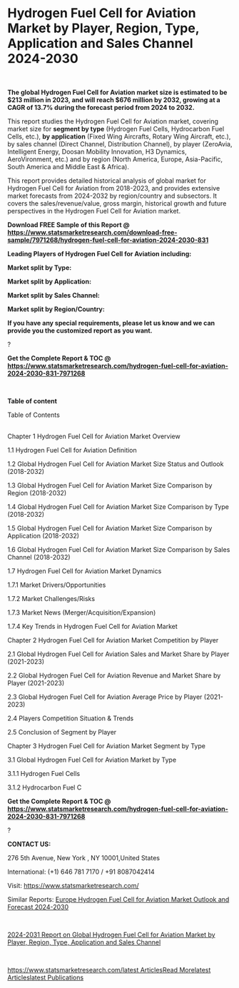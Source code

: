 <h1>Hydrogen Fuel Cell for Aviation Market by Player, Region, Type, Application and Sales Channel 2024-2030</h1><br/><p><strong>The global Hydrogen Fuel Cell for Aviation market size is estimated to be $213 million in 2023, and will reach $676 million by 2032, growing at a <strong>CAGR</strong> of 13.7% during the forecast period from 2024 to 2032.</strong></p>
 
 
 
 <p>This report studies the Hydrogen Fuel Cell for Aviation market, covering market size for <strong>segment by type</strong> (Hydrogen Fuel Cells, Hydrocarbon Fuel Cells, etc.), <strong>by application</strong> (Fixed Wing Aircrafts, Rotary Wing Aircraft, etc.), by sales channel (Direct Channel, Distribution Channel), by player (ZeroAvia, Intelligent Energy, Doosan Mobility Innovation, H3 Dynamics, AeroVironment, etc.) and by region (North America, Europe, Asia-Pacific, South America and Middle East & Africa).</p>
 
 
 
 <p>This report provides detailed historical analysis of global market for Hydrogen Fuel Cell for Aviation from 2018-2023, and provides extensive market forecasts from 2024-2032 by region/country and subsectors. It covers the sales/revenue/value, gross margin, historical growth and future perspectives in the Hydrogen Fuel Cell for Aviation market.</p>
 
 
 
 <p><strong>Download FREE Sample of this Report @ <a href="https://www.statsmarketresearch.com/download-free-sample/7971268/hydrogen-fuel-cell-for-aviation-2024-2030-831">https://www.statsmarketresearch.com/download-free-sample/7971268/hydrogen-fuel-cell-for-aviation-2024-2030-831</a></strong></p>
 
 
 
 <p><strong>Leading Players of Hydrogen Fuel Cell for Aviation including:</strong></p>
 
 
 
 <p><strong>Market split by Type:</strong></p>
 
 
 
 <p><strong>Market split <strong>by Application</strong>:</strong></p>
 
 
 
 <p><strong>Market split by Sales Channel:</strong></p>
 
 
 
 <p><strong>Market split by Region/Country:</strong></p>
 
 
 
 <p><strong>If you have any special requirements, please let us know and we can provide you the customized report as you want.</strong></p>
 
 
 
 <p>? </p>
 
 
 
 <div><b>Get the Complete Report & TOC @ <a href="https://www.statsmarketresearch.com/hydrogen-fuel-cell-for-aviation-2024-2030-831-7971268">https://www.statsmarketresearch.com/hydrogen-fuel-cell-for-aviation-2024-2030-831-7971268</a></b></div>
 
 
 
 <p><br />
 
 <b>Table of content</b></p>
 
 
 
 <p>Table of Contents<br />
 
 <br />
 
 Chapter 1 Hydrogen Fuel Cell for Aviation Market Overview<br />
 
 1.1 Hydrogen Fuel Cell for Aviation Definition<br />
 
 1.2 Global Hydrogen Fuel Cell for Aviation Market Size Status and Outlook (2018-2032)<br />
 
 1.3 Global Hydrogen Fuel Cell for Aviation Market Size Comparison by Region (2018-2032)<br />
 
 1.4 Global Hydrogen Fuel Cell for Aviation Market Size Comparison by Type (2018-2032)<br />
 
 1.5 Global Hydrogen Fuel Cell for Aviation Market Size Comparison by Application (2018-2032)<br />
 
 1.6 Global Hydrogen Fuel Cell for Aviation Market Size Comparison by Sales Channel (2018-2032)<br />
 
 1.7 Hydrogen Fuel Cell for Aviation Market Dynamics<br />
 
 1.7.1 Market Drivers/Opportunities<br />
 
 1.7.2 Market Challenges/Risks<br />
 
 1.7.3 Market News (Merger/Acquisition/Expansion)<br />
 
 1.7.4 Key Trends in Hydrogen Fuel Cell for Aviation Market<br />
 
 Chapter 2 Hydrogen Fuel Cell for Aviation Market Competition by Player<br />
 
 2.1 Global Hydrogen Fuel Cell for Aviation Sales and Market Share by Player (2021-2023)<br />
 
 2.2 Global Hydrogen Fuel Cell for Aviation Revenue and Market Share by Player (2021-2023)<br />
 
 2.3 Global Hydrogen Fuel Cell for Aviation Average Price by Player (2021-2023)<br />
 
 2.4 Players Competition Situation & Trends<br />
 
 2.5 Conclusion of Segment by Player<br />
 
 Chapter 3 Hydrogen Fuel Cell for Aviation Market Segment by Type<br />
 
 3.1 Global Hydrogen Fuel Cell for Aviation Market by Type<br />
 
 3.1.1 Hydrogen Fuel Cells<br />
 
 3.1.2 Hydrocarbon Fuel C</p>
 
 
 
 <div><b>Get the Complete Report & TOC @ <a href="https://www.statsmarketresearch.com/hydrogen-fuel-cell-for-aviation-2024-2030-831-7971268">https://www.statsmarketresearch.com/hydrogen-fuel-cell-for-aviation-2024-2030-831-7971268</a></b></div>
 
 
 
 <p>? </p>
 
 
 
 <p><b>CONTACT US:</b><br />
 
 276 5th Avenue, New York , NY 10001,United States<br />
 
 International: (+1) 646 781 7170 / +91 8087042414<br />
 
 Visit: <a href="https://www.statsmarketresearch.com/">https://www.statsmarketresearch.com/</a><br />
 
 Similar Reports: <a href="https://www.statsmarketresearch.com/hydrogen-fuel-cell-for-aviation-2024-2030-831-7971268">Europe Hydrogen Fuel Cell for Aviation Market Outlook and Forecast 2024-2030</a><br />
 
 <br />
 
 <a href="https://www.statsmarketresearch.com/hydrogen-fuel-cell-for-aviation-2024-2030-831-7971268">2024-2031 Report on Global Hydrogen Fuel Cell for Aviation Market by Player, Region, Type, Application and Sales Channel</a><br />
 
 <br />
 
 <a href="https://gyeongbokgung.com">https://www.statsmarketresearch.com/</a><a href="https://hallyeomaritime.com">latest Articles</a><a href="https://jingwansa.com">Read More</a><a href="https://nguoiviet.jp/">latest Articles</a><a href="https://www.intelmarketresearch.com/">latest Publications</a></p>